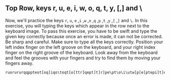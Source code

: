 


## Top Row, keys r, u, e, i, w, o, q, t, y, [,] and \

Now, we'll practice the keys `r`, `u`, `e` ,`i` ,`w` ,`o` ,`q` ,`p` ,`t` ,`y` ,`[` ,`]` and `\`.
In this exercise, you will typing the keys which appear in the row next to the keyboard image. 
To pass this exercise, you have to be swift and type the given key correctly because once an error is made, it can not be corrected.
Be sharp and careful. Make sure to type all the keys correctly.
Position your left index finger on the left groove on the keyboard, and your right index finger on the right groove of the keyboard. 
Look away from the keyboard and feel the grooves with your fingers and try to find them by moving your fingers away.

```practicetyping
ruorururqqppteot[oq]iqo\toqt[o[ttr]qept]t]r]pe\pt\o\i\utw[p[e[ptepi]t]e]ieutq\r\u\rtupy[wypoyw\oywy\o\y\qw\o\ippe[ueyep\i\e\yipur[pu]yr[i[qwq]w]q]y]yewwyypwtpupetrqietupryypieytitrueu
```
